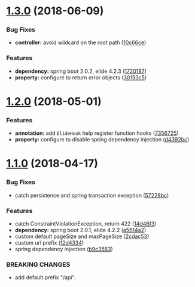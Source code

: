 <a name="1.3.0"></a>
# [1.3.0](https://github.com/illyasviel/elide-spring-boot/compare/v1.2.0...v1.3.0) (2018-06-09)


### Bug Fixes

* **controller:** avoid wildcard on the root path ([10c66ce](https://github.com/illyasviel/elide-spring-boot/commit/10c66ce))


### Features

* **dependency:** spring boot 2.0.2, elide 4.2.3 ([1720187](https://github.com/illyasviel/elide-spring-boot/commit/1720187))
* **property:** configure to return error objects ([30153c5](https://github.com/illyasviel/elide-spring-boot/commit/30153c5))



<a name="1.2.0"></a>
# [1.2.0](https://github.com/illyasviel/elide-spring-boot/compare/v1.1.0...v1.2.0) (2018-05-01)


### Features

* **annotation:** add `ElideHook` help register function hooks ([7356725](https://github.com/illyasviel/elide-spring-boot/commit/7356725))
* **property:** configure to disable spring dependency injection ([d4392bc](https://github.com/illyasviel/elide-spring-boot/commit/d4392bc))



<a name="1.1.0"></a>
# [1.1.0](https://github.com/illyasviel/elide-spring-boot/compare/v1.0.0...v1.1.0) (2018-04-17)


### Bug Fixes

* catch persistence and spring transaction exception ([57228bc](https://github.com/illyasviel/elide-spring-boot/commit/57228bc))


### Features

* catch ConstraintViolationException, return 422 ([14d46f3](https://github.com/illyasviel/elide-spring-boot/commit/14d46f3))
* **dependency:** spring boot 2.0.1, elide 4.2.2 ([a5614a2](https://github.com/illyasviel/elide-spring-boot/commit/a5614a2))
* custom default pageSize and maxPageSize ([2cdac53](https://github.com/illyasviel/elide-spring-boot/commit/2cdac53))
* custom url prefix ([f2d4334](https://github.com/illyasviel/elide-spring-boot/commit/f2d4334))
* spring dependency injection ([b9c3563](https://github.com/illyasviel/elide-spring-boot/commit/b9c3563))


### BREAKING CHANGES

* add default prefix "/api".



